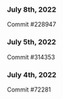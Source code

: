 ### July 8th, 2022

Commit #228947

### July 5th, 2022

Commit #314353


### July 4th, 2022

Commit #72281
